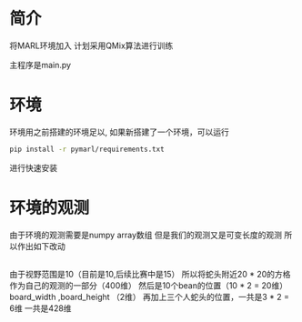 # 简介
将MARL环境加入
计划采用QMix算法进行训练

主程序是main.py

# 环境
环境用之前搭建的环境足以, 如果新搭建了一个环境，可以运行
```bash
pip install -r pymarl/requirements.txt
```
进行快速安装

# 环境的观测
由于环境的观测需要是numpy array数组
但是我们的观测又是可变长度的观测
所以作出如下改动
##
由于视野范围是10（目前是10,后续比赛中是15）
所以将蛇头附近20 * 20的方格作为自己的观测的一部分（400维）
然后是10个bean的位置（10 * 2 = 20维）
board_width ,board_height （2维）
再加上三个人蛇头的位置，一共是3 * 2 = 6维
一共是428维